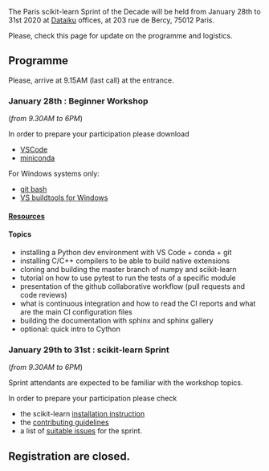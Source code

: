 The Paris scikit-learn Sprint of the Decade will be held from January 28th to 31st 2020 at [Dataiku](https://www.dataiku.com/) offices, at 203 rue de Bercy, 75012 Paris.

Please, check this page for update on the programme and logistics.

## Programme

Please, arrive at 9.15AM (last call) at the entrance.

### January 28th : Beginner Workshop
(_from 9.30AM to 6PM_)

In order to prepare your participation please download
* [VSCode](https://code.visualstudio.com/)
* [miniconda](https://docs.conda.io/en/latest/miniconda.html)

For Windows systems only:
* [git bash](https://git-scm.com/download/win)
* [VS buildtools for Windows](https://visualstudio.microsoft.com/thank-you-downloading-visual-studio/?sku=BuildTools)

#### [Resources](https://github.com/scikit-learn-inria-fondation/ParisSprintJanuary2020/blob/master/workshop.md)

#### Topics
- installing a Python dev environment with VS Code + conda + git
- installing C/C++ compilers to be able to build native extensions
- cloning and building the master branch of numpy and scikit-learn
- tutorial on how to use pytest to run the tests of a specific module
- presentation of the github collaborative workflow (pull requests and code reviews)
- what is continuous integration and how to read the CI reports and what are the main CI configuration files
- building the documentation with sphinx and sphinx gallery
- optional: quick intro to Cython

### January 29th to 31st : scikit-learn Sprint
(_from 9.30AM to 6PM_)

Sprint attendants are expected to be familiar with the workshop topics.

In order to prepare your participation please check
- the scikit-learn [installation instruction](https://scikit-learn.org/stable/developers/advanced_installation.html#building-from-source) 
- the [contributing guidelines](https://scikit-learn.org/stable/developers/contributing.html)
- a list of [suitable issues](https://github.com/scikit-learn-inria-fondation/ParisSprintJanuary2020/projects/1) for the sprint.

## Registration are closed.